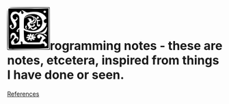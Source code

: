 # <img src="programming-notes-main-page-resources/resources/1197118465618962200ryanlerch_Decorative_Letter_Set_17.svg.hi.png" alt="P" width="100" height="100"/>rogramming notes - these are notes, etcetera, inspired from things I have done or seen.

<!--Programming notes - these are notes, etcetera, inspired from things I have done or seen.-->

[References](programming-notes-main-page-resources/programming-notes-main-page-references.md)
